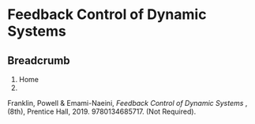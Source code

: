 #  Feedback Control of Dynamic Systems

## Breadcrumb

  1. Home
  2. 

Franklin, Powell & Emami-Naeini, _Feedback Control of Dynamic Systems_ ,
(8th), Prentice Hall, 2019. 9780134685717. (Not Required).

